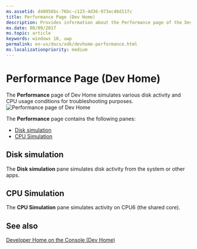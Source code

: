 ```yaml
---
ms.assetid: d40056bc-76bc-c123-4d36-973ec46d11fc
title: Performance Page (Dev Home)
description: Provides information about the Performance page of the Dev Home app for Xbox One.
ms.date: 08/09/2017
ms.topic: article
keywords: windows 10, uwp
permalink: en-us/docs/xdk/devhome-performance.html
ms.localizationpriority: medium
---
```

# Performance Page (Dev Home)
   
  
The **Performance** page of Dev Home simulates various disk activity and CPU usage conditions for troubleshooting purposes.   
 ![Performance page of Dev Home](images/devhome_performance.png)   
  
The **Performance** page contains the following panes:   
 
   *  [Disk simulation](#ID4EEB)  
   *  [CPU Simulation](#ID4EOB)  

 
<a id="ID4EEB"></a>

   

## Disk simulation  
   
  
The **Disk simulation** pane simulates disk activity from the system or other apps.   
  
<a id="ID4EOB"></a>

   

## CPU Simulation  
   
  
The **CPU Simulation** pane simulates activity on CPU6 (the shared core).   
  
<a id="ID4EYB"></a>

   

## See also  
 [Developer Home on the Console (Dev Home)](dev-home.md)

  